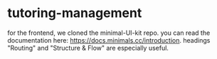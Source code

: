 # tutoring-management

for the frontend, we cloned the minimal-UI-kit repo. you can read the documentation here: https://docs.minimals.cc/introduction. headings "Routing" and "Structure & Flow" are especially useful.
